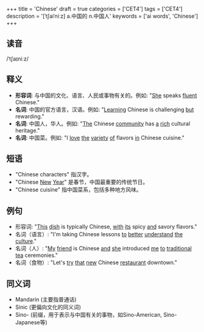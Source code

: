 +++
title = 'Chinese'
draft = true
categories = ['CET4']
tags = ['CET4']
description = '[ˈt∫aiˈniːz] a.中国的 n.中国人'
keywords = ['ai words', 'Chinese']
+++

## 读音
/ˈtʃaɪniːz/

## 释义
- **形容词**: 与中国的文化、语言、人民或事物有关的。例如: "[She](/zh/post/she/) speaks [fluent](/zh/post/fluent/) Chinese."
- **名词**: 中国的官方语言，汉语。例如: "[Learning](/zh/post/learning/) Chinese is challenging [but](/zh/post/but/) rewarding."
- **名词**: 中国人，华人。例如: "[The](/zh/post/the/) Chinese [community](/zh/post/community/) has [a](/zh/post/a/) [rich](/zh/post/rich/) cultural heritage."
- **名词**: 中国菜。例如: "I [love](/zh/post/love/) [the](/zh/post/the/) [variety](/zh/post/variety/) [of](/zh/post/of/) flavors [in](/zh/post/in/) Chinese cuisine."

## 短语
- "Chinese characters" 指汉字。
- "Chinese [New](/zh/post/new/) [Year](/zh/post/year/)" 是春节，中国最重要的传统节日。
- "Chinese cuisine" 指中国菜系，包括多种地方风味。

## 例句
- 形容词: "[This](/zh/post/this/) [dish](/zh/post/dish/) is typically Chinese, [with](/zh/post/with/) [its](/zh/post/its/) spicy [and](/zh/post/and/) savory flavors."
- 名词（语言）: "I'm taking Chinese lessons [to](/zh/post/to/) [better](/zh/post/better/) [understand](/zh/post/understand/) [the](/zh/post/the/) [culture](/zh/post/culture/)."
- 名词（人）: "[My](/zh/post/my/) [friend](/zh/post/friend/) is Chinese [and](/zh/post/and/) [she](/zh/post/she/) introduced [me](/zh/post/me/) [to](/zh/post/to/) [traditional](/zh/post/traditional/) [tea](/zh/post/tea/) ceremonies."
- 名词（食物）: "Let's [try](/zh/post/try/) [that](/zh/post/that/) [new](/zh/post/new/) Chinese [restaurant](/zh/post/restaurant/) downtown."

## 同义词
- Mandarin (主要指普通话)
- Sinic (更偏向文化的同义词)
- Sino- (前缀，用于表示与中国有关的事物，如Sino-American, Sino-Japanese等)
